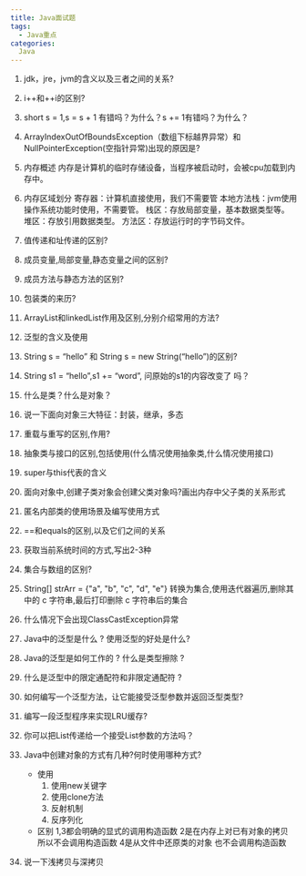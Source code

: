 ```yaml
---
title: Java面试题
tags:
  - Java重点
categories:
  Java
---
```


1. jdk，jre，jvm的含义以及三者之间的关系?

2. i++和++i的区别?

3. short s = 1,s = s + 1 有错吗？为什么？s += 1有错吗？为什么？

4. ArrayIndexOutOfBoundsException（数组下标越界异常）和NullPointerException(空指针异常)出现的原因是?

5. 内存概述
  内存是计算机的临时存储设备，当程序被启动时，会被cpu加载到内存中。
6. 内存区域划分
  寄存器：计算机直接使用，我们不需要管
  本地方法栈：jvm使用操作系统功能时使用，不需要管。
  栈区：存放局部变量，基本数据类型等。
    堆区：存放引用数据类型。
  方法区：存放运行时的字节码文件。
7. 值传递和址传递的区别?

8. 成员变量,局部变量,静态变量之间的区别?

9. 成员方法与静态方法的区别?

10. 包装类的来历?

11. ArrayList和linkedList作用及区别,分别介绍常用的方法?

12. 泛型的含义及使用

13. String s = “hello” 和 String s = new String(“hello”)的区别?

14. String s1 = “hello”,s1 += “word”, 问原始的s1的内容改变了 吗？

15. 什么是类？什么是对象？

16. 说一下面向对象三大特征：封装，继承，多态

17. 重载与重写的区别,作用?

18. 抽象类与接口的区别,包括使用(什么情况使用抽象类,什么情况使用接口)

19. super与this代表的含义

20. 面向对象中,创建子类对象会创建父类对象吗?画出内存中父子类的关系形式

21. 匿名内部类的使用场景及编写使用方式

22. ==和equals的区别,以及它们之间的关系

22. 获取当前系统时间的方式,写出2-3种

23. 集合与数组的区别?

24. String[] strArr = {"a", "b", "c", "d", "e"} 转换为集合,使用迭代器遍历,删除其中的 c 字符串,最后打印删除 c 字符串后的集合

25. 什么情况下会出现ClassCastException异常

26. Java中的泛型是什么 ? 使用泛型的好处是什么?

27. Java的泛型是如何工作的 ? 什么是类型擦除 ?

28. 什么是泛型中的限定通配符和非限定通配符 ?

30. 如何编写一个泛型方法，让它能接受泛型参数并返回泛型类型?

32. 编写一段泛型程序来实现LRU缓存?

33. 你可以把List<String>传递给一个接受List<Object>参数的方法吗？

34. Java中创建对象的方式有几种?何时使用哪种方式?
    - 使用
      1. 使用new关键字
      2. 使用clone方法
      3. 反射机制
      4. 反序列化
    - 区别
        1,3都会明确的显式的调用构造函数
        2是在内存上对已有对象的拷贝 所以不会调用构造函数
        4是从文件中还原类的对象 也不会调用构造函数
    
35. 说一下浅拷贝与深拷贝

<!-- 什么是类？什么是对象？
面向对象三大特征：封装，继承，多态
4.常用类
5.关键字
抽象类，final，静态
6.容器
集合
7.异常
8.数据库
9.jdbc -->